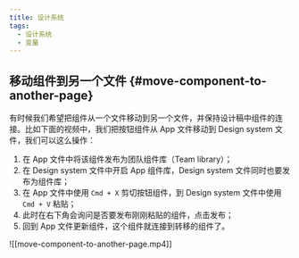 ```yaml
---
title: 设计系统
tags:
  - 设计系统
  - 变量
---
```

## 移动组件到另一个文件 {#move-component-to-another-page}

有时候我们希望把组件从一个文件移动到另一个文件，并保持设计稿中组件的连接。比如下面的视频中，我们把按钮组件从 App 文件移动到 Design system 文件，我们可以这么操作：
1. 在 App 文件中将该组件发布为团队组件库（Team library）；
2. 在 Design system 文件中开启 App 组件库，Design system 文件同时也要发布为组件库；
3. 在 App 文件中使用 `Cmd + X` 剪切按钮组件，到 Design system 文件中使用 `Cmd + V` 粘贴；
4. 此时在右下角会询问是否要发布刚刚粘贴的组件，点击发布；
5. 回到 App 文件更新组件，这个组件就连接到转移的组件了。

![[move-component-to-another-page.mp4]]